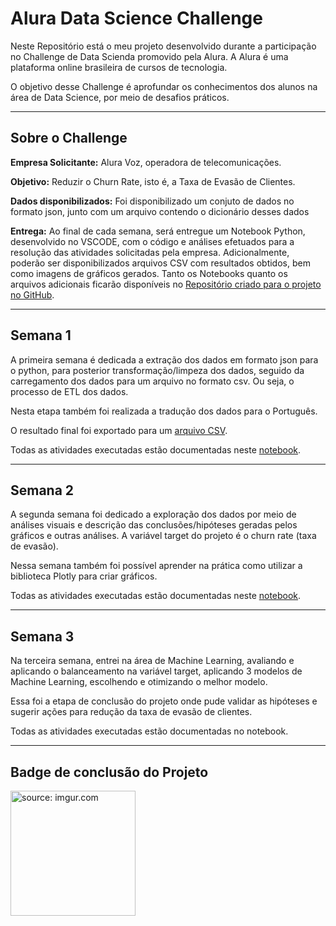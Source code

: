 # Alura Data Science Challenge
Neste Repositório está o meu projeto desenvolvido durante a participação no Challenge de Data Scienda promovido pela Alura. A Alura é uma plataforma online brasileira de cursos de tecnologia.

O objetivo desse Challenge é aprofundar os conhecimentos dos alunos na área de Data Science, por meio de desafios práticos.

---

## Sobre o Challenge

**Empresa Solicitante:** Alura Voz, operadora de telecomunicações.

**Objetivo:** Reduzir o Churn Rate, isto é, a Taxa de Evasão de Clientes. 

**Dados disponibilizados:** Foi disponibilizado um conjuto de dados no formato json, junto com um arquivo contendo o dicionário desses dados

**Entrega:** Ao final de cada semana, será entregue um Notebook Python, desenvolvido no VSCODE, com  o código e análises efetuados para a resolução das atividades solicitadas pela empresa. Adicionalmente, poderão ser disponibilizados  arquivos CSV com resultados obtidos, bem como imagens de gráficos gerados. Tanto os Notebooks quanto os arquivos adicionais ficarão disponíveis no [Repositório criado para o projeto no GitHub](https://github.com/Lacerdash/Alura_Challenge_Data_Science).

---

## Semana 1

A primeira semana é dedicada a extração dos dados em formato json para o python, para posterior transformação/limpeza dos dados, seguido da carregamento dos dados para um arquivo no formato csv. Ou seja, o processo de ETL dos dados.

Nesta etapa também foi realizada a tradução dos dados para o Português.

O resultado final foi exportado para um [arquivo CSV](https://github.com/Lacerdash/Alura_Challenge_Data_Science/blob/main/Semana%2001/dados%20limpos.csv).

Todas as atividades executadas estão documentadas neste [notebook](https://github.com/Lacerdash/Alura_Challenge_Data_Science/blob/main/Semana%2001/Limpeza%20de%20dados.ipynb).

---

## Semana 2

A segunda semana foi dedicado a exploração dos dados por meio de análises visuais e descrição das conclusões/hipóteses geradas pelos gráficos e outras análises. A variável target do projeto é o churn rate (taxa de evasão). 

Nessa semana também foi possível aprender na prática como utilizar a biblioteca Plotly para criar gráficos.

Todas as atividades executadas estão documentadas neste [notebook](https://github.com/Lacerdash/Alura_Challenge_Data_Science/blob/main/Semana%2002/Explorando%20os%20dados.ipynb).

---

## Semana 3

Na terceira semana, entrei na área de Machine Learning, avaliando e aplicando o balanceamento na variável target, aplicando 3 modelos de Machine Learning, escolhendo e otimizando o melhor modelo.

Essa foi a etapa de conclusão do projeto onde pude validar as hipóteses e sugerir ações para redução da taxa de evasão de clientes.

Todas as atividades executadas estão documentadas no notebook.

---

## Badge de conclusão do Projeto

<a href="https://imgur.com/rvbXegn"><img src="https://i.imgur.com/rvbXegn.png" title="source: imgur.com" width="200" height="200"/></a>

